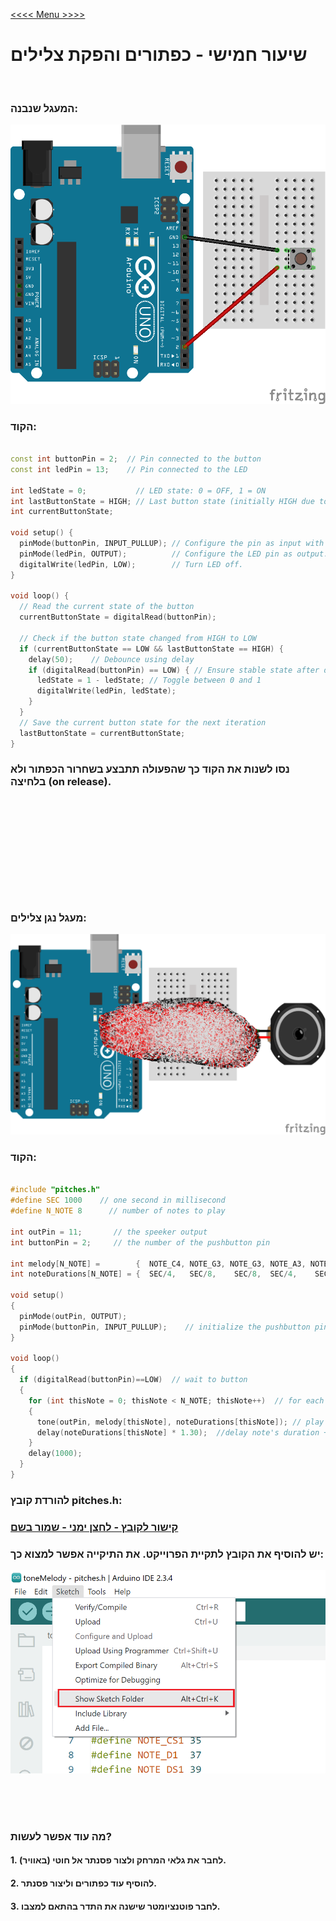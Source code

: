 [<<<< Menu >>>>](../README.md)

# שיעור חמישי - כפתורים והפקת צלילים


<br>


### המעגל שנבנה:
![image01](data/image_01.png)



###  הקוד:

```cpp

const int buttonPin = 2;  // Pin connected to the button
const int ledPin = 13;    // Pin connected to the LED

int ledState = 0;           // LED state: 0 = OFF, 1 = ON
int lastButtonState = HIGH; // Last button state (initially HIGH due to pull-up)
int currentButtonState;

void setup() {
  pinMode(buttonPin, INPUT_PULLUP); // Configure the pin as input with pull-up. 
  pinMode(ledPin, OUTPUT);          // Configure the LED pin as output.
  digitalWrite(ledPin, LOW);        // Turn LED off.
}

void loop() {
  // Read the current state of the button
  currentButtonState = digitalRead(buttonPin);

  // Check if the button state changed from HIGH to LOW
  if (currentButtonState == LOW && lastButtonState == HIGH) {
    delay(50);    // Debounce using delay
    if (digitalRead(buttonPin) == LOW) { // Ensure stable state after delay
      ledState = 1 - ledState; // Toggle between 0 and 1        
      digitalWrite(ledPin, ledState);
    }
  }
  // Save the current button state for the next iteration
  lastButtonState = currentButtonState;
}

```
### נסו לשנות את הקוד כך שהפעולה תתבצע בשחרור הכפתור ולא בלחיצה (on release).

<br><br><br>
# 
<br><br><br><br>
### מעגל נגן צלילים:
![image02](data/image_02_blur.png)
### הקוד:

```cpp

#include "pitches.h"
#define SEC 1000    // one second in millisecond
#define N_NOTE 8      // number of notes to play

int outPin = 11;       // the speeker output 
int buttonPin = 2;     // the number of the pushbutton pin

int melody[N_NOTE] =        {  NOTE_C4, NOTE_G3, NOTE_G3, NOTE_A3, NOTE_G3,   0,    NOTE_B3,  NOTE_C4 };
int noteDurations[N_NOTE] = {  SEC/4,   SEC/8,    SEC/8,  SEC/4,    SEC/4,  SEC/4,  SEC/4,    SEC/4 };

void setup() 
{
  pinMode(outPin, OUTPUT);
  pinMode(buttonPin, INPUT_PULLUP);    // initialize the pushbutton pin as an input
}

void loop()
{
  if (digitalRead(buttonPin)==LOW)  // wait to button  
  {  
    for (int thisNote = 0; thisNote < N_NOTE; thisNote++)  // for each note:
    {
      tone(outPin, melody[thisNote], noteDurations[thisNote]); // play the note
      delay(noteDurations[thisNote] * 1.30);  //delay note's duration + 30% to put a space between two notes
    }
    delay(1000);
  }  
}

```

### להורדת קובץ pitches.h:
###  [קישור לקובץ - לחצן ימני - שמור בשם](data/pitches.h)
### יש להוסיף את הקובץ לתקיית הפרוייקט. את התיקייה אפשר למצוא כך:
![image03](data/image_03.png)

<br><br><br>

### מה עוד אפשר לעשות? 
#### 1. לחבר את גלאי המרחק ולצור פסנתר אל חוטי (באוויר). 
#### 2. להוסיף עוד כפתורים וליצור פסנתר. 
#### 3. לחבר פוטנציומטר שישנה את התדר בהתאם למצבו.
